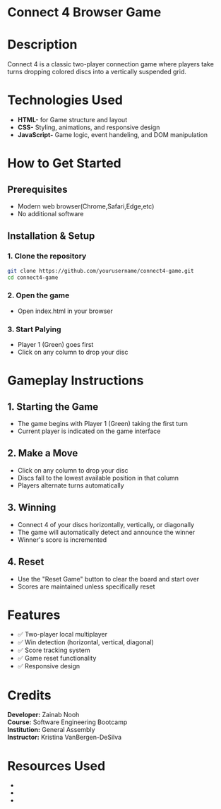# **Connect 4 Browser Game**


# **Description**
Connect 4 is a classic two-player connection game where players take turns dropping colored discs into a vertically suspended grid.




# **Technologies Used**

* **HTML-** for Game structure and layout
* **CSS-** Styling, animations, and responsive design
* **JavaScript-** Game logic, event handeling, and DOM manipulation



# **How to Get Started**
## Prerequisites 

* Modern web browser(Chrome,Safari,Edge,etc)
* No additional software

## Installation & Setup
### 1. Clone the repository
```bash
git clone https://github.com/yourusername/connect4-game.git
cd connect4-game
```

### 2. Open the game

* Open index.html in your browser
### 3. Start Palying

* Player 1 (Green) goes first
* Click on any column to drop your disc

# **Gameplay Instructions**
## **1. Starting the Game**
* The game begins with Player 1 (Green) taking the first turn
* Current player is indicated on the game interface

## **2. Make a Move**
* Click on any column to drop your disc
* Discs fall to the lowest available position in that column
* Players alternate turns automatically

## **3. Winning**
* Connect 4 of your discs horizontally, vertically, or diagonally
* The game will automatically detect and announce the winner
* Winner's score is incremented

## **4. Reset**
* Use the "Reset Game" button to clear the board and start over
* Scores are maintained unless specifically reset

# **Features**
- ✅ Two-player local multiplayer
- ✅ Win detection (horizontal, vertical, diagonal)
- ✅ Score tracking system
- ✅ Game reset functionality
- ✅ Responsive design

# **Credits**
 **Developer:** Zainab Nooh <br>
**Course:** Software Engineering Bootcamp <br>
**Institution:**  General Assembly <br>
**Instructor:** Kristina VanBergen-DeSilva <br>

# **Resources Used**
*
*
*

